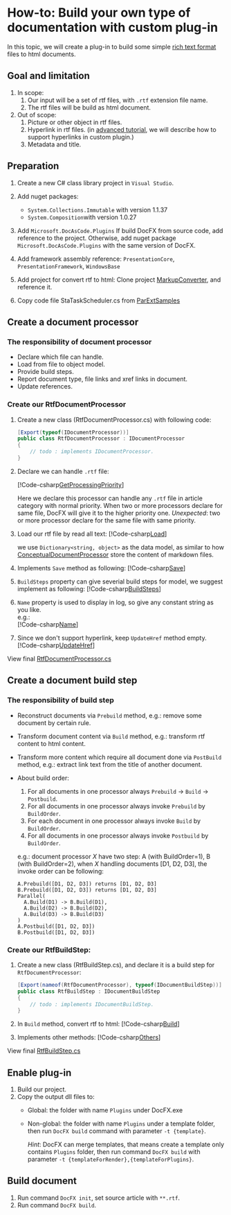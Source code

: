 How-to: Build your own type of documentation with custom plug-in
====================================

In this topic, we will create a plug-in to build some simple [rich text format](https://en.wikipedia.org/wiki/Rich_Text_Format) files to html documents.

Goal and limitation
-------------------
1.  In scope:
    1.  Our input will be a set of rtf files, with `.rtf` extension file name.
    2.  The rtf files will be build as html document.
2.  Out of scope:
    1.  Picture or other object in rtf files.
    2.  Hyperlink in rtf files. (in [advanced tutorial](advanced_support_hyperlink.md), we will describe how to support hyperlinks in custom plugin.)
    3.  Metadata and title.

Preparation
-----------
1.  Create a new C# class library project in `Visual Studio`.

2.  Add nuget packages:  
    * `System.Collections.Immutable` with version 1.1.37
    * `System.Composition`with version 1.0.27

3.  Add `Microsoft.DocAsCode.Plugins`
    If build DocFX from source code, add reference to the project.
    Otherwise, add nuget package `Microsoft.DocAsCode.Plugins` with the same version of DocFX.

4.  Add framework assembly reference:
    `PresentationCore`, `PresentationFramework`, `WindowsBase`

5.  Add project for convert rtf to html:
    Clone project [MarkupConverter](https://github.com/mmanela/MarkupConverter), and reference it.

6.  Copy code file StaTaskScheduler.cs from [ParExtSamples](https://code.msdn.microsoft.com/ParExtSamples)

Create a document processor
---------------------------

### The responsibility of document processor

* Declare which file can handle.
* Load from file to object model.
* Provide build steps.
* Report document type, file links and xref links in document.
* Update references.

### Create our RtfDocumentProcessor

1.  Create a new class (RtfDocumentProcessor.cs) with following code:
    ```csharp
    [Export(typeof(IDocumentProcessor))]
    public class RtfDocumentProcessor : IDocumentProcessor
    {
        // todo : implements IDocumentProcessor.
    }
    ```
    
2.  Declare we can handle `.rtf` file:

    [!Code-csharp[GetProcessingPriority](../codesnippet/Rtf/RtfDocumentProcessor.cs)]

    Here we declare this processor can handle any `.rtf` file in article category with normal priority.
    When two or more processors declare for same file, DocFX will give it to the higher priority one.
    *Unexpected*: two or more processor declare for the same file with same priority.

3.  Load our rtf file by read all text:
    [!Code-csharp[Load](../codesnippet/Rtf/RtfDocumentProcessor.cs)]

    we use `Dictionary<string, object>` as the data model, as similar to how [ConceptualDocumentProcessor](https://github.com/dotnet/docfx/blob/dev/src/Microsoft.DocAsCode.EntityModel/Plugins/ConceptualDocumentProcessor.cs) store the content of markdown files.

4.  Implements `Save` method as following:
    [!Code-csharp[Save](../codesnippet/Rtf/RtfDocumentProcessor.cs)]

5.  `BuildSteps` property can give severial build steps for model, we suggest implement as following:
    [!Code-csharp[BuildSteps](../codesnippet/Rtf/RtfDocumentProcessor.cs)]

6.  `Name` property is used to display in log, so give any constant string as you like.  
    e.g.:  
    [!Code-csharp[Name](../codesnippet/Rtf/RtfDocumentProcessor.cs)]

7.  Since we don't support hyperlink, keep `UpdateHref` method empty.
    [!Code-csharp[UpdateHref](../codesnippet/Rtf/RtfDocumentProcessor.cs)]

View final [RtfDocumentProcessor.cs](../codesnippet/Rtf/RtfDocumentProcessor.cs)


Create a document build step
----------------------------

### The responsibility of build step

* Reconstruct documents via `Prebuild` method, e.g.: remove some document by certain rule.
* Transform document content via `Build` method, e.g.: transform rtf content to html content.
* Transform more content which require all document done via `PostBuild` method, e.g.: extract link text from the title of another document.

* About build order:
  1. For all documents in one processor always `Prebuild` -> `Build` -> `Postbuild`.
  2. For all documents in one processor always invoke `Prebuild` by `BuildOrder`.
  3. For each document in one processor always invoke `Build` by `BuildOrder`.
  4. For all documents in one processor always invoke `Postbuild` by `BuildOrder`.

  e.g.: document processor *X* have two step: A (with BuildOrder=1), B (with BuildOrder=2), when *X* handling documents [D1, D2, D3], the invoke order can be following:
  ```
  A.Prebuild([D1, D2, D3]) returns [D1, D2, D3]
  B.Prebuild([D1, D2, D3]) returns [D1, D2, D3]
  Parallel(
    A.Build(D1) -> B.Build(D1),
    A.Build(D2) -> B.Build(D2),
    A.Build(D3) -> B.Build(D3)
  )
  A.Postbuild([D1, D2, D3])
  B.Postbuild([D1, D2, D3])
  ```

### Create our RtfBuildStep:

1.  Create a new class (RtfBuildStep.cs), and declare it is a build step for `RtfDocumentProcessor`:
    ```csharp
    [Export(nameof(RtfDocumentProcessor), typeof(IDocumentBuildStep))]
    public class RtfBuildStep : IDocumentBuildStep
    {
        // todo : implements IDocumentBuildStep.
    }
    ```

2.  In `Build` method, convert rtf to html:
    [!Code-csharp[Build](../codesnippet/Rtf/RtfBuildStep.cs)]

3.  Implements other methods:
    [!Code-csharp[Others](../codesnippet/Rtf/RtfBuildStep.cs)]

View final [RtfBuildStep.cs](../codesnippet/Rtf/RtfBuildStep.cs)


Enable plug-in
--------------
1.  Build our project.
2.  Copy the output dll files to:
    * Global: the folder with name `Plugins` under DocFX.exe
    * Non-global: the folder with name `Plugins` under a template folder, then run `DocFX build` command with parameter `-t {template}`.

      *Hint*: DocFX can merge templates, that means create a template only contains `Plugins` folder, then run command `DocFX build` with parameter `-t {templateForRender},{templateForPlugins}`. 

Build document
--------------
1. Run command `DocFX init`, set source article with `**.rtf`.
2. Run command `DocFX build`.